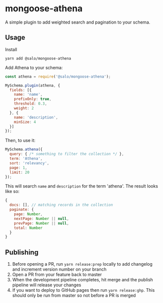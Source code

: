 # mongoose-athena

A simple plugin to add weighted search and pagination to your schema.

## Usage

Install

```
yarn add @salo/mongoose-athena
```

Add Athena to your schema:

```javascript
const athena = require('@salo/mongoose-athena');

MySchema.plugin(athena, {
  fields: [{
    name: 'name',
    prefixOnly: true,
    threshold: 0.3,
    weight: 2
  }, {
    name: 'description',
    minSize: 4
  }]
});

```

Then, to use it:

```javascript
MySchema.athena({
  query: { /* something to filter the collection */ },
  term: 'Athena',
  sort: 'relevancy',
  page: 1,
  limit: 20
});
```

This will search `name` and `description` for the term 'athena'. The result looks like so:

```javascript
{
  docs: [], // matching records in the collection
  paginate: {
    page: Number,
    nextPage: Number || null,
    prevPage: Number || null,
    total: Number
  }
}
```

## Publishing

1. Before opening a PR, run `yarn release:prep` locally to add changelog and increment version number on your branch
2. Open a PR from your feature back to master
3. When the development pipeline completes, hit merge and the publish pipeline will release your changes
4. If you want to deploy to GitHub pages then run `yarn release:ghp`. This should only be run from master so not before a PR is merged
